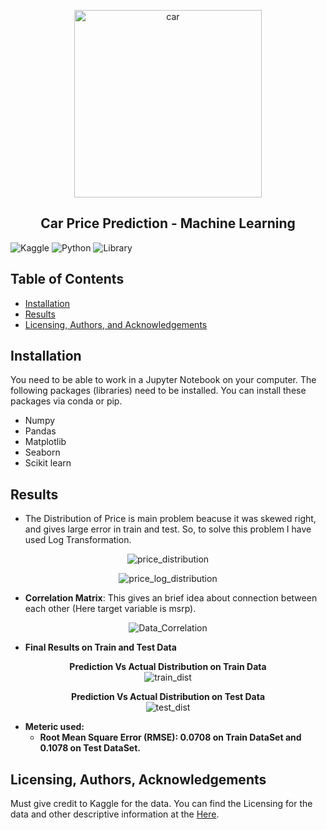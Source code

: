 <p align="center">
  <img src='https://cdn.geekwire.com/wp-content/uploads/2020/01/20200108_CES_603-1260x840.jpg' alt="car" width = 300px>
</p>


<h2 align="center">Car Price Prediction - Machine Learning</h2>

![Kaggle](https://img.shields.io/badge/Dataset-Kaggle-blue)
![Python](https://img.shields.io/badge/Python-3.7-green)
![Library](https://img.shields.io/badge/Library-Sklearn-orange)


## Table of Contents
- [Installation](#installation)
- [Results](#results)
- [Licensing, Authors, and Acknowledgements](#licensing)

## Installation <a name="installation"></a>
You need to be able to work in a Jupyter Notebook on your computer. The following packages (libraries) need to be installed. You can install these packages via conda or pip.

- Numpy
- Pandas
- Matplotlib
- Seaborn
- Scikit learn

## Results <a name="results"></a>
- The Distribution of Price is main problem beacuse it was skewed right, and gives large error in train and test. So, to solve this problem I have used Log Transformation. 
<p align="center">
  <img src='https://github.com/Abhishek20182/Car-Price-Prediction/blob/main/readme-resources/price.png' alt="price_distribution">
</p>

<p align="center">
  <img src='https://github.com/Abhishek20182/Car-Price-Prediction/blob/main/readme-resources/price_log.png' alt="price_log_distribution">
</p>

- **Correlation Matrix**: This gives an brief idea about connection between each other (Here target variable is msrp).
<p align="center">
  <img src='https://github.com/Abhishek20182/Car-Price-Prediction/blob/main/readme-resources/data_corr.png' alt="Data_Correlation">
</p>

- **Final Results on Train and Test Data**
<p align="center">
  <b>Prediction Vs Actual Distribution on Train Data</b> <br>
  <img src='https://github.com/Abhishek20182/Car-Price-Prediction/blob/main/readme-resources/result_train.png' alt="train_dist">
</p>

<p align="center">
  <b>Prediction Vs Actual Distribution on Test Data</b> <br>
  <img src='https://github.com/Abhishek20182/Car-Price-Prediction/blob/main/readme-resources/result_test.png' alt="test_dist">
</p>

- **Meteric used:**
     - **Root Mean Square Error (RMSE): 0.0708 on Train DataSet and 0.1078 on Test DataSet.**
 
## Licensing, Authors, Acknowledgements<a name="licensing"></a>
Must give credit to Kaggle for the data. You can find the Licensing for the data and other descriptive information at the [Here](https://www.kaggle.com/CooperUnion/cardataset).
